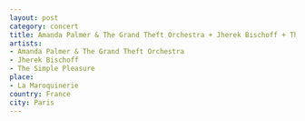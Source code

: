 ```yaml
---
layout: post
category: concert
title: Amanda Palmer & The Grand Theft Orchestra + Jherek Bischoff + The Simple Pleasure
artists: 
- Amanda Palmer & The Grand Theft Orchestra
- Jherek Bischoff
- The Simple Pleasure
place: 
- La Maroquinerie
country: France
city: Paris
---
```


